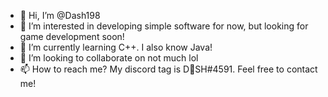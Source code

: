 - 👋 Hi, I’m @Dash198
- 👀 I’m interested in developing simple software for now, but looking for game development soon!
- 🌱 I’m currently learning C++. I also know Java!
- 💞️ I’m looking to collaborate on not much lol
- 📫 How to reach me? My discord tag is D🌟SH#4591. Feel free to contact me!

<!---
Dash198/Dash198 is a ✨ special ✨ repository because its `README.md` (this file) appears on your GitHub profile.
You can click the Preview link to take a look at your changes.
--->
